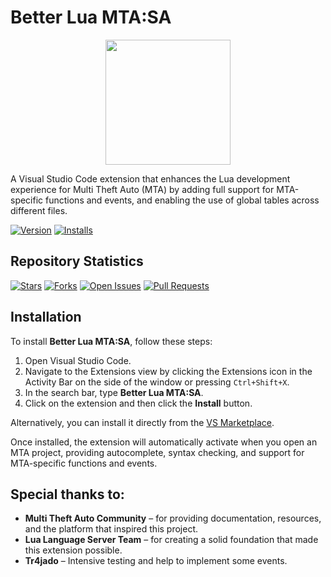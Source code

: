 # Better Lua MTA:SA

<div align="center">
    <img src="https://raw.githubusercontent.com/imjoaosilva/vscode-lua/master/images/logo.png" width="200">
</div>

A Visual Studio Code extension that enhances the Lua development experience for Multi Theft Auto (MTA) by adding full support for MTA-specific functions and events, and enabling the use of global tables across different files.

[![Version](https://img.shields.io/visual-studio-marketplace/v/imjoaosilva.luamtasa.svg?style=for-the-badge)](https://marketplace.visualstudio.com/items?itemName=imjoaosilva.luamtasa)
[![Installs](https://img.shields.io/visual-studio-marketplace/i/imjoaosilva.luamtasa.svg?style=for-the-badge)](https://marketplace.visualstudio.com/items?itemName=imjoaosilva.luamtasa)
## Repository Statistics

[![Stars](https://img.shields.io/github/stars/imjoaosilva/vscode-lua?style=for-the-badge)](https://github.com/imjoaosilva/vscode-lua/stargazers)
[![Forks](https://img.shields.io/github/forks/imjoaosilva/vscode-lua?style=for-the-badge)](https://github.com/imjoaosilva/vscode-lua/network/members)
[![Open Issues](https://img.shields.io/github/issues/imjoaosilva/vscode-lua?style=for-the-badge)](https://github.com/imjoaosilva/vscode-lua/issues)
[![Pull Requests](https://img.shields.io/github/issues-pr/imjoaosilva/vscode-lua?style=for-the-badge)](https://github.com/imjoaosilva/vscode-lua/pulls)

## Installation

To install **Better Lua MTA:SA**, follow these steps:

1. Open Visual Studio Code.
2. Navigate to the Extensions view by clicking the Extensions icon in the Activity Bar on the side of the window or pressing `Ctrl+Shift+X`.
3. In the search bar, type **Better Lua MTA:SA**.
4. Click on the extension and then click the **Install** button.

Alternatively, you can install it directly from the [VS Marketplace](https://marketplace.visualstudio.com/items?itemName=imjoaosilva.luamtasa).

Once installed, the extension will automatically activate when you open an MTA project, providing autocomplete, syntax checking, and support for MTA-specific functions and events.

## Special thanks to:

- **Multi Theft Auto Community** – for providing documentation, resources, and the platform that inspired this project.
- **Lua Language Server Team** – for creating a solid foundation that made this extension possible.
- **Tr4jado** – Intensive testing and help to implement some events.
